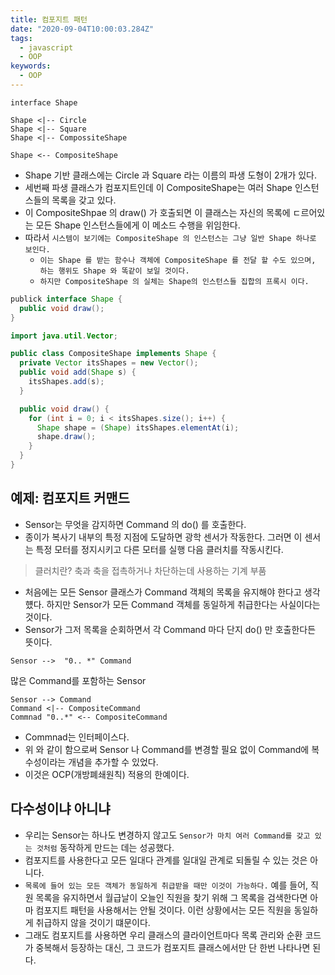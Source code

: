 ```yaml
---
title: 컴포지트 패턴
date: "2020-09-04T10:00:03.284Z"
tags:
  - javascript
  - OOP
keywords:
  - OOP
---
```


```uml
interface Shape

Shape <|-- Circle
Shape <|-- Square
Shape <|-- CompossiteShape

Shape <-- CompositeShape
```

- Shape 기반 클래스에는 Circle 과 Square 라는 이름의 파생 도형이 2개가 있다.
- 세번째 파생 클래스가 컴포지트인데 이 CompositeShape는 여러 Shape 인스턴스들의 목록을 갖고 있다.
- 이 CompositeShpae 의 draw() 가 호출되면 이 클래스는 자신의 목록에 ㄷ르어있는 모든 Shape 인스턴스들에게 이 메소드 수행을 위임한다.
- 따라서 `시스템이 보기에는 CompositeShape 의 인스턴스는 그냥 일반 Shape 하나로 보인다.`
  - `이는 Shape 를 받는 함수나 객체에 CompositeShape 를 전달 할 수도 있으며, 하는 행위도 Shape 와 똑같이 보일 것이다.`
  - `하지만 CompositeShape 의 실체는 Shape의 인스턴스들 집합의 프록시 이다.`

```java
publick interface Shape {
  public void draw();
}
```

```java
import java.util.Vector;

public class CompositeShape implements Shape {
  private Vector itsShapes = new Vector();
  public void add(Shape s) {
    itsShapes.add(s);
  }

  public void draw() {
    for (int i = 0; i < itsShapes.size(); i++) {
      Shape shape = (Shape) itsShapes.elementAt(i);
      shape.draw();
    }
  }
}
```

## 예제: 컴포지트 커맨드

- Sensor는 무엇을 감지하면 Command 의 do() 를 호출한다.
- 종이가 복사기 내부의 특정 지점에 도달하면 광학 센서가 작동한다. 그러면 이 센서는 특정 모터를 정지시키고 다른 모터를 실행 다음 클러치를 작동시킨다.

> 클러치란? 축과 축을 접촉하거나 차단하는데 사용하는 기계 부품

- 처음에는 모든 Sensor 클래스가 Command 객체의 목록을 유지해야 한다고 생각헀다. 하지만 Sensor가 모든 Command 객체를 동일하게 취급한다는 사실이다는 것이다.
- Sensor가 그저 목록을 순회하면서 각 Command 마다 단지 do() 만 호출한다든 뜻이다.

```uml
Sensor -->  "0.. *" Command
```

많은 Command를 포함하는 Sensor

```uml
Sensor --> Command
Command <|-- CompositeCommand
Commnad "0..*" <-- CompositeCommand
```

- Commnad는 인터페이스다.
- 위 와 같이 함으로써 Sensor 나 Command를 변경할 필요 없이 Command에 복수성이라는 개념을 추가할 수 있었다.
- 이것은 OCP(개방폐쇄원칙) 적용의 한예이다.

## 다수성이냐 아니냐

- 우리는 Sensor는 하나도 변경하지 않고도 `Sensor가 마치 여러 Command를 갖고 있는 것처럼` 동작하게 만드는 데는 성공했다.
- 컴포지트를 사용한다고 모든 일대다 관계를 일대일 관계로 되돌릴 수 있는 것은 아니다.
- `목록에 들어 있는 모든 객체가 동일하게 취급받을 때만 이것이 가능하다.` 예를 들어, 직원 목록을 유지하면서 월급날이 오늘인 직원을 찾기 위해 그 목록을 검색한다면 아마 컴포지트 패턴을 사용해서는 안될 것이다. 이런 상황에서는 모든 직원을 동일하게 취급하지 않을 것이기 떄문이다.
- 그래도 컴포지트를 사용하면 우리 클래스의 클라이언트마다 목록 관리와 순환 코드가 중복해서 등장하는 대신, 그 코드가 컴포지트 클래스에서만 단 한번 나타나면 된다.
